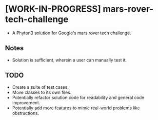 # [WORK-IN-PROGRESS] mars-rover-tech-challenge
* A Phyton3 solution for Google's mars rover tech challenge.

## Notes
* Solution is sufficient, wherein a user can manually test it.

## TODO
* Create a suite of test cases.
* Move classes to its own files.
* Potentially refactor solution code for readability and general code improvement.
* Potentially add more features to mimic real-world problems like obstructions.
